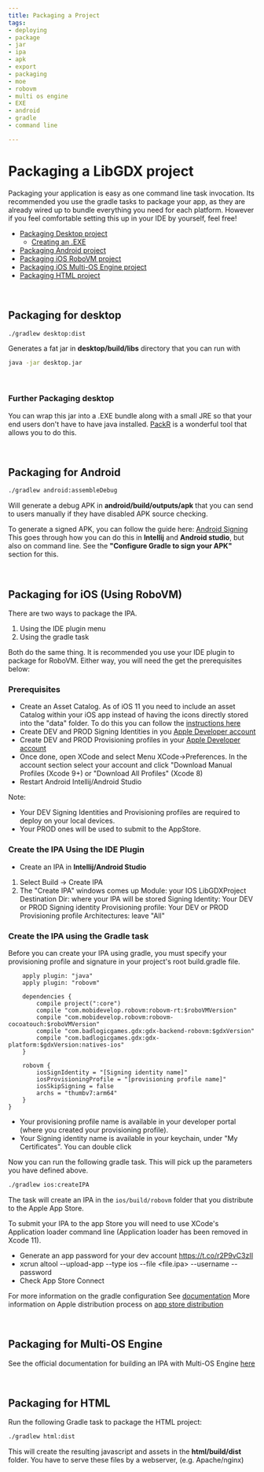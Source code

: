 ```yaml
---
title: Packaging a Project
tags:
- deploying
- package
- jar
- ipa
- apk
- export
- packaging
- moe
- robovm
- multi os engine
- EXE
- android
- gradle
- command line

---
```


<h1> Packaging a LibGDX project </h1>

Packaging your application is easy as one command line task invocation. Its recommended you use the gradle tasks
to package your app, as they are already wired up to bundle everything you need for each platform. However if you feel comfortable setting this up
in your IDE by yourself, feel free!

- [Packaging Desktop project](#packaging-for-desktop)
    - [Creating an .EXE](#further-packaging-desktop)
- [Packaging Android project](#packaging-for-android)
- [Packaging iOS RoboVM project](#packaging-for-robovm)
- [Packaging iOS Multi-OS Engine project](#packaging-for-multi-os-engine)
- [Packaging HTML project](#packaging-for-html)


<br>

## Packaging for desktop

```bash
./gradlew desktop:dist
```

Generates a fat jar in **desktop/build/libs** directory that you can run with 
```bash
java -jar desktop.jar
 ```
 
 <br>
 
 ### Further Packaging desktop
 You can wrap this jar into a .EXE bundle along with a small JRE so that your end users don't have to have java installed.
 [PackR](https://github.com/libgdx/packr) is a wonderful tool that allows you to do this.

<br>

## Packaging for Android

```bash
./gradlew android:assembleDebug
```

Will generate a debug APK in **android/build/outputs/apk** that you can send to users manually if they have disabled APK source checking.

To generate a signed APK, you can follow the guide here: [Android Signing](https://developer.android.com/studio/publish/app-signing.html)
This goes through how you can do this in **Intellij** and **Android studio**, but also on command line. See the **"Configure Gradle to sign your APK"** section for this.

<br>

## Packaging for iOS (Using RoboVM)
 
There are two ways to package the IPA. 
1) Using the IDE plugin menu
2) Using the gradle task

Both do the same thing. It is recommended you use your IDE plugin to package for RoboVM.
Either way, you will need the get the prerequisites below:


### Prerequisites

- Create an Asset Catalog. As of iOS 11 you need to include an asset Catalog within your iOS app instead of having the icons directly stored into the "data" folder. To do this you can follow the [instructions here](https://github.com/MobiVM/robovm/wiki/Howto-Create-an-Asset-Catalog-for-XCode-9-Appstore-Submission%3F)
- Create DEV and PROD Signing Identities in you [Apple Developer account](https://developer.apple.com)
- Create DEV and PROD Provisioning profiles in your [Apple Developer account](https://developer.apple.com)
- Once done, open XCode and select Menu XCode->Preferences. In the account section select your account and click "Download Manual Profiles (Xcode 9+) or "Download All Profiles" (Xcode 8)
- Restart Android Intellij/Android Studio

Note: 
- Your DEV Signing Identities and Provisioning profiles are required to deploy on your local devices.
- Your PROD ones will be used to submit to the AppStore.

### Create the IPA Using the IDE Plugin

- Create an IPA in **Intellij/Android Studio** 
1) Select Build -> Create IPA
2) The "Create IPA" windows comes up 
Module: your IOS LibGDXProject
Destination Dir: where your IPA will be stored
Signing Identity: Your DEV or PROD Signing identity
Provisioning profile: Your DEV or PROD Provisioning profile
Architectures: leave "All"

### Create the IPA using the Gradle task

Before you can create your IPA using gradle, you must specify your provisioning profile and signature in your project's root build.gradle file.


```project(":ios") {
	apply plugin: "java"
	apply plugin: "robovm"

	dependencies {
    	compile project(":core")
		compile "com.mobidevelop.robovm:robovm-rt:$roboVMVersion"
		compile "com.mobidevelop.robovm:robovm-cocoatouch:$roboVMVersion"
		compile "com.badlogicgames.gdx:gdx-backend-robovm:$gdxVersion"
		compile "com.badlogicgames.gdx:gdx-platform:$gdxVersion:natives-ios"
	}

	robovm {
		iosSignIdentity = "[Signing identity name]"
		iosProvisioningProfile = "[provisioning profile name]"
		iosSkipSigning = false
		archs = "thumbv7:arm64"
	}
}
```

- Your provisioning profile name is available in your developer portal (where you created your provisioning profile).
- Your Signing identity name is available in your keychain, under "My Certificates". You can double click

Now you can run the following gradle task. This will pick up the parameters you have defined above.

```bash
./gradlew ios:createIPA
```

The task will create an IPA in the `ios/build/robovm` folder that you distribute to the Apple App Store. 

To submit your IPA to the app Store you will need to use XCode's Application loader command line (Application loader has been removed in Xcode 11).

- Generate an app password for your dev account https://t.co/r2P9vC3zII
- xcrun altool --upload-app --type ios --file <file.ipa> --username <user-email> --password <password>
- Check App Store Connect

For more information on the gradle configuration See [documentation](https://github.com/MobiDevelop/robovm/tree/master/plugins/gradle)
More information on Apple distribution process on [app store distribution](https://developer.apple.com/library/ios/documentation/IDEs/Conceptual/AppDistributionGuide/Introduction/Introduction.html)

<br>

## Packaging for Multi-OS Engine 


See the official documentation for building an IPA with Multi-OS Engine [here](https://doc.multi-os-engine.org/multi-os-engine/3_getting_started/1_hello_world_app/hello_world_app.html#building-ipa-to-deploy-app-to-appstore)

<br>

## Packaging for HTML

Run the following Gradle task to package the HTML project:

```bash
./gradlew html:dist
```

This will create the resulting javascript and assets in the **html/build/dist** folder.  You have to serve these files by a webserver, (e.g. Apache/nginx)

